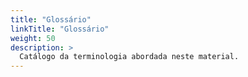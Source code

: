 ```yaml
---
title: "Glossário"
linkTitle: "Glossário"
weight: 50
description: >
  Catálogo da terminologia abordada neste material.
---
```

